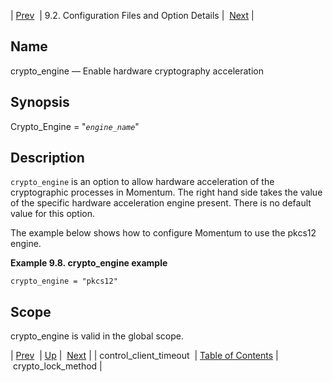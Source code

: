 | [Prev](conf.ref.control_client_timeout)  | 9.2. Configuration Files and Option Details |  [Next](conf.ref.crypto_lock_method.php) |

<a name="conf.ref.crypto_engine"></a>
## Name

crypto_engine — Enable hardware cryptography acceleration

## Synopsis

Crypto_Engine = "*`engine_name`*"

<a name="idp8718944"></a>
## Description

`crypto_engine` is an option to allow hardware acceleration of the cryptographic processes in Momentum. The right hand side takes the value of the specific hardware acceleration engine present. There is no default value for this option.

The example below shows how to configure Momentum to use the pkcs12 engine.

<a name="example.crypto_engine"></a>

**Example 9.8. crypto_engine example**

`crypto_engine = "pkcs12"`
<a name="idp8724048"></a>
## Scope

crypto_engine is valid in the global scope.

| [Prev](conf.ref.control_client_timeout)  | [Up](conf.ref.files.php) |  [Next](conf.ref.crypto_lock_method.php) |
| control_client_timeout  | [Table of Contents](index) |  crypto_lock_method |
